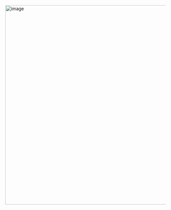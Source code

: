 <img width="1264" height="624" alt="image" src="https://github.com/user-attachments/assets/a0fc89ca-60e0-4938-8dd7-907adaa3655c" />

